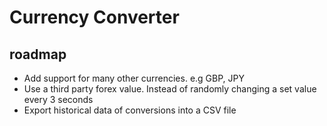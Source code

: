 # Currency Converter
## roadmap
- Add support for many other currencies. e.g GBP, JPY
- Use a third party forex value. Instead of randomly changing a set value every 3 seconds
- Export historical data of conversions into a CSV file

